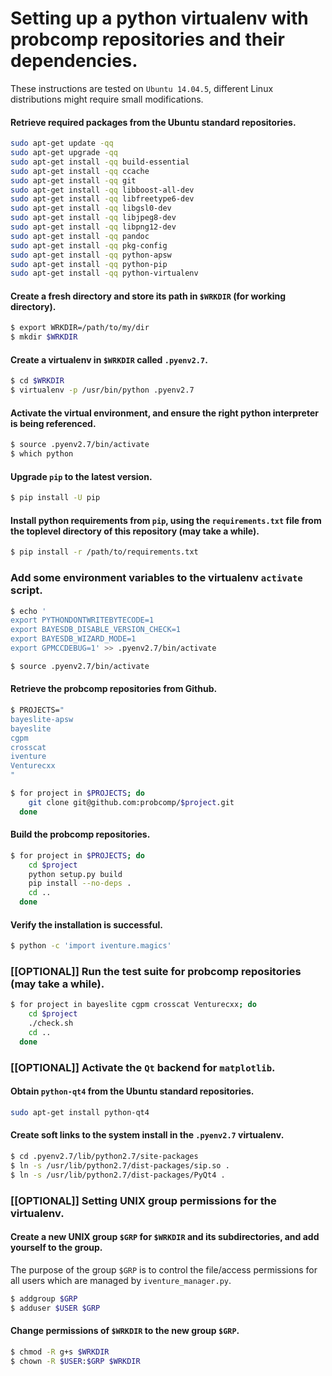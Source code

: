# Setting up a python virtualenv with probcomp repositories and their dependencies.

These instructions are tested on `Ubuntu 14.04.5`, different Linux distributions
might require small modifications.

#### Retrieve required packages from the Ubuntu standard repositories.

```bash
sudo apt-get update -qq
sudo apt-get upgrade -qq
sudo apt-get install -qq build-essential
sudo apt-get install -qq ccache
sudo apt-get install -qq git
sudo apt-get install -qq libboost-all-dev
sudo apt-get install -qq libfreetype6-dev
sudo apt-get install -qq libgsl0-dev
sudo apt-get install -qq libjpeg8-dev
sudo apt-get install -qq libpng12-dev
sudo apt-get install -qq pandoc
sudo apt-get install -qq pkg-config
sudo apt-get install -qq python-apsw
sudo apt-get install -qq python-pip
sudo apt-get install -qq python-virtualenv
```

#### Create a fresh directory and store its path in `$WRKDIR` (for working directory).

```bash
$ export WRKDIR=/path/to/my/dir
$ mkdir $WRKDIR
```

#### Create a virtualenv in `$WRKDIR` called `.pyenv2.7`.

```bash
$ cd $WRKDIR
$ virtualenv -p /usr/bin/python .pyenv2.7
```

#### Activate the virtual environment, and ensure the right python interpreter is being referenced.

```bash
$ source .pyenv2.7/bin/activate
$ which python
```

#### Upgrade `pip` to the latest version.

```bash
$ pip install -U pip
```

#### Install python requirements from `pip`, using the `requirements.txt` file from the toplevel directory of this repository (may take a while).

```bash
$ pip install -r /path/to/requirements.txt
```

### Add some environment variables to the virtualenv `activate` script.

```bash
$ echo '
export PYTHONDONTWRITEBYTECODE=1
export BAYESDB_DISABLE_VERSION_CHECK=1
export BAYESDB_WIZARD_MODE=1
export GPMCCDEBUG=1' >> .pyenv2.7/bin/activate

$ source .pyenv2.7/bin/activate
```

#### Retrieve the probcomp repositories from Github.

```bash
$ PROJECTS="
bayeslite-apsw
bayeslite
cgpm
crosscat
iventure
Venturecxx
"

$ for project in $PROJECTS; do
    git clone git@github.com:probcomp/$project.git
  done
```

#### Build the probcomp repositories.

```bash
$ for project in $PROJECTS; do
    cd $project
    python setup.py build
    pip install --no-deps .
    cd ..
  done
````

#### Verify the installation is successful.

```bash
$ python -c 'import iventure.magics'
```

### [[OPTIONAL]] Run the test suite for probcomp repositories (may take a while).

```bash
$ for project in bayeslite cgpm crosscat Venturecxx; do
    cd $project
    ./check.sh
    cd ..
  done
```

### [[OPTIONAL]] Activate the `Qt` backend for `matplotlib`.

#### Obtain `python-qt4` from the Ubuntu standard repositories.

```bash
sudo apt-get install python-qt4
```

#### Create soft links to the system install in the `.pyenv2.7` virtualenv.

```bash
$ cd .pyenv2.7/lib/python2.7/site-packages
$ ln -s /usr/lib/python2.7/dist-packages/sip.so .
$ ln -s /usr/lib/python2.7/dist-packages/PyQt4 .
```

### [[OPTIONAL]] Setting UNIX group permissions for the virtualenv.

#### Create a new UNIX group `$GRP` for `$WRKDIR` and its subdirectories, and add yourself to the group.

The purpose of the group `$GRP` is to control the file/access permissions for
all users which are managed by `iventure_manager.py`.

```bash
$ addgroup $GRP
$ adduser $USER $GRP
```

#### Change permissions of `$WRKDIR` to the new group `$GRP`.

```bash
$ chmod -R g+s $WRKDIR
$ chown -R $USER:$GRP $WRKDIR
```
